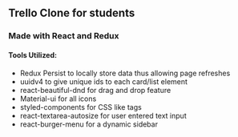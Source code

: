 ## Trello Clone for students

### Made with React and Redux

#### Tools Utilized:
- Redux Persist to locally store data thus allowing page refreshes
- uuidv4 to give unique ids to each card/list element
- react-beautiful-dnd for drag and drop feature
- Material-ui for all icons
- styled-components for CSS like tags
- react-textarea-autosize for user entered text input
- react-burger-menu for a dynamic sidebar